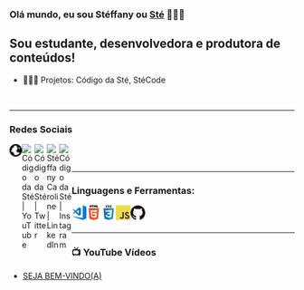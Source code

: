 ### Olá mundo, eu sou Stéffany ou [Sté](https://www.youtube.com/channel/UCYJVdIWVaYj-S5K1rPg3JIw?view_as=subscriber) 👩🏻‍🚀

## Sou estudante, desenvolvedora e produtora de conteúdos!
- 👩🏻‍🚀 Projetos: Código da Sté, StéCode


<br />

---

### Redes Sociais
[<img align="left" alt="Código da Sté" width="22px" src="https://raw.githubusercontent.com/iconic/open-iconic/master/svg/globe.svg" />][website]
[<img align="left" alt="Código da Sté | YouTube" width="22px" src="https://cdn.jsdelivr.net/npm/simple-icons@v3/icons/youtube.svg" />][youtube]
[<img align="left" alt="Código da Sté | Twitter" width="22px" src="https://cdn.jsdelivr.net/npm/simple-icons@v3/icons/twitter.svg" />][twitter]
[<img align="left" alt="Stéffany Caroline | LinkedIn" width="22px" src="https://cdn.jsdelivr.net/npm/simple-icons@v3/icons/linkedin.svg" />][linkedin]
[<img align="left" alt="Código da Sté | Instagram" width="22px" src="https://cdn.jsdelivr.net/npm/simple-icons@v3/icons/instagram.svg" />][instagram]


<br />
<br />

---

### Linguagens e Ferramentas:

[<img align="left" alt="Visual Studio Code" width="26px" src="https://raw.githubusercontent.com/github/explore/80688e429a7d4ef2fca1e82350fe8e3517d3494d/topics/visual-studio-code/visual-studio-code.png" />][webdevplaylist]
[<img align="left" alt="HTML5" width="26px" src="https://raw.githubusercontent.com/github/explore/80688e429a7d4ef2fca1e82350fe8e3517d3494d/topics/html/html.png" />][webdevplaylist]
[<img align="left" alt="CSS3" width="26px" src="https://raw.githubusercontent.com/github/explore/80688e429a7d4ef2fca1e82350fe8e3517d3494d/topics/css/css.png" />][webdevplaylist]
[<img align="left" alt="JavaScript" width="26px" src="https://raw.githubusercontent.com/github/explore/80688e429a7d4ef2fca1e82350fe8e3517d3494d/topics/javascript/javascript.png" />][webdevplaylist]
[<img align="left" alt="GitHub" width="26px" src="https://raw.githubusercontent.com/github/explore/78df643247d429f6cc873026c0622819ad797942/topics/github/github.png" />][webdevplaylist]


[website]: https://codigoste.com.br/
[twitter]: https://twitter.com/codigodaste
[youtube]: https://www.youtube.com/channel/UCYJVdIWVaYj-S5K1rPg3JIw?view_as=subscriber
[instagram]: https://www.instagram.com/codigodaste/
[linkedin]: https://www.linkedin.com/in/steffanydev/
[webdevplaylist]: ttps://www.youtube.com/channel/UCYJVdIWVaYj-S5K1rPg3JIw?view_as=subscriber


<br />
<br />

---

### 📺 YouTube Vídeos

- [SEJA BEM-VINDO(A)](https://www.youtube.com/watch?v=EmHHqC-E0OE)
